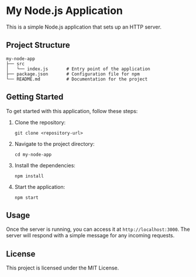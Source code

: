 # My Node.js Application

This is a simple Node.js application that sets up an HTTP server.

## Project Structure

```
my-node-app
├── src
│   └── index.js       # Entry point of the application
├── package.json       # Configuration file for npm
└── README.md          # Documentation for the project
```

## Getting Started

To get started with this application, follow these steps:

1. Clone the repository:
   ```
   git clone <repository-url>
   ```

2. Navigate to the project directory:
   ```
   cd my-node-app
   ```

3. Install the dependencies:
   ```
   npm install
   ```

4. Start the application:
   ```
   npm start
   ```

## Usage

Once the server is running, you can access it at `http://localhost:3000`. The server will respond with a simple message for any incoming requests.

## License

This project is licensed under the MIT License.